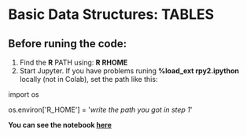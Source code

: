 # Basic Data Structures: TABLES


## Before runing the code:

1. Find the **R** PATH using: **R RHOME**
3. Start Jupyter. If you have problems runing **%load_ext rpy2.ipython** locally (not in Colab), set the path like this:
   
import os

os.environ['R_HOME'] = '_write the path you got in step 1_'

**You can see the notebook [here](https://pythonversusr.github.io/basicDataStructures_tables/)**
